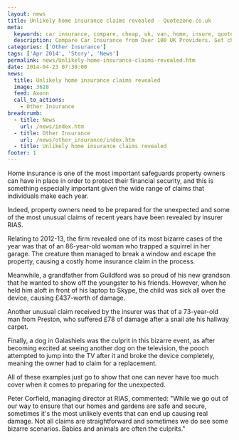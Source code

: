 ```yaml
---
layout: news
title: Unlikely home insurance claims revealed - Quotezone.co.uk
meta:
  keywords: car insurance, compare, cheap, uk, van, home, insure, quotes, online, comparison, bike, loans, life
  description: Compare Car Insurance from Over 100 UK Providers. Get cheap quotes online now using our fast, free, secure comparison site
categories: ['Other Insurance']
tags: ['Apr 2014', 'Story', 'News']
permalink: news/Unlikely-home-insurance-claims-revealed.htm
date: 2014-04-23 07:30:00
news:
  title: Unlikely home insurance claims revealed
  image: 3628
  feed: Axonn
  call_to_actions:
    - Other Insurance
breadcrumb:
  - title: News
    url: /news/index.htm
  - title: Other Insurance
    url: /news/other_insurance/index.htm
  - title: Unlikely home insurance claims revealed
footer: 1
---
```


Home insurance is one of the most important safeguards property owners can have in place in order to protect their financial security, and this is something especially important given the wide range of claims that individuals make each year.

Indeed, property owners need to be prepared for the unexpected and some of the most unusual claims of recent years have been revealed by insurer RIAS.

Relating to 2012-13, the firm revealed one of its most bizarre cases of the year was that of an 86-year-old woman who trapped a squirrel in her garage. The creature then managed to break a window and escape the property, causing a costly home insurance claim in the process.

Meanwhile, a grandfather from Guildford was so proud of his new grandson that he wanted to show off the youngster to his friends. However, when he held him aloft in front of his laptop to Skype, the child was sick all over the device, causing &pound;437-worth of damage.

Another unusual claim received by the insurer was that of a 73-year-old man from Preston, who suffered &pound;78 of damage after a snail ate his hallway carpet.

Finally, a dog in Galashiels was the culprit in this bizarre event, as after becoming excited at seeing another dog on the television, the pooch attempted to jump into the TV after it and broke the device completely, meaning the owner had to claim for a replacement.

All of these examples just go to show that one can never have too much cover when it comes to preparing for the unexpected.

Peter Corfield, managing director at RIAS, commented: &quot;While we go out of our way to ensure that our homes and gardens are safe and secure, sometimes it&#39;s the most unlikely events that can end up causing real damage. Not all claims are straightforward and sometimes we do see some bizarre scenarios. Babies and animals are often the culprits.&quot;
